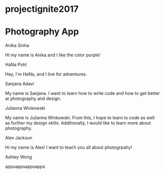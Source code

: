 # projectignite2017
# Photography App

Anika Sinha

Hi my name is Anika and I like the color purple!

HaNa Pohl

Hey, I'm HaNa, and I live for adventures.

Sanjana Adavi

My name is Sanjana. I want to learn how to write code and how to get better at photography and design.

Julianna Winkowski

My name is Julianna Winkowski. From this, I hope to learn to code as well as further my design skills. Additionally, I would like to learn more about photography.

Alex Jackson

Hi my name is Alex! I want to teach you all about photogrpahy!

Ashley Wong

appsappsappsapps
